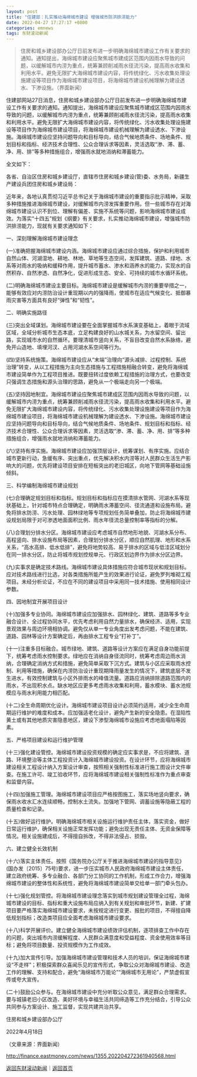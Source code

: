 ```yaml
---
layout: post
title: "住建部：扎实推动海绵城市建设 增强城市防洪排涝能力"
date: 2022-04-27 17:27:17 +0800
categories: emnews
tags: 东财滚动新闻
---
```

> 住房和城乡建设部办公厅日前发布进一步明确海绵城市建设工作有关要求的通知。通知提出，海绵城市建设应聚焦城市建成区范围内因雨水导致的问题，以缓解城市内涝为重点，统筹兼顾削减雨水径流污染，提高雨水收集和利用水平。避免无限扩大海绵城市建设内容，将传统绿化、污水收集处理设施建设等项目作为海绵城市建设项目，将海绵城市建设机械理解为建设透水、下渗设施。（界面新闻）

<p>住建部网站27日消息，住房和城乡建设部办公厅日前发布进一步明确海绵城市建设工作有关要求的通知。通知提出，海绵城市建设应聚焦城市建成区范围内因雨水导致的问题，以缓解城市内涝为重点，统筹兼顾削减雨水径流污染，提高雨水收集和利用水平。避免无限扩大海绵城市建设内容，将传统绿化、污水收集处理设施建设等项目作为海绵城市建设项目，将海绵城市<span web="1" href="http://quote.eastmoney.com/unify/r/1.600984" class="em_stock_key_common" data-code="1,600984">建设机械</span>理解为建设透水、下渗设施。海绵城市建设应坚持问题导向和目标导向，结合气候地质条件、场地条件、规划目标和指标、经济技术合理性、公众合理诉求等因素，灵活选取“渗、滞、蓄、净、用、排”等多种措施组合，增强雨水就地消纳和滞蓄能力。</p>
 <p>全文如下：</p>
 <p>各省、自治区住房和城乡建设厅，直辖市住房和城乡建设(管)委、水务局，新疆生产建设兵团住房和城乡建设局：</p>
 <p>近年来，各地认真贯彻习近平总书记关于海绵城市建设的重要指示批示精神，采取多种措施推进海绵城市建设，对缓解城市内涝发挥重要作用。但一些城市存在对海绵城市建设认识不到位、理解有偏差、实施不系统等问题，影响海绵城市建设成效。为落实“十四五”规划《纲要》有关要求，扎实推动海绵城市建设，增强城市防洪排涝能力，现就有关要求通知如下：</p>
 <p>一、深刻理解海绵城市建设理念</p>
 <p>(一)准确把握海绵城市建设内涵。海绵城市建设应通过综合措施，保护和利用城市自然山体、河湖湿地、耕地、林地、草地等生态空间，发挥建筑、道路、绿地、水系等对雨水的吸纳和缓释作用，提升城市蓄水、渗水和涵养水的能力，实现水的自然积存、自然渗透、自然净化，促进形成生态、安全、可持续的城市水循环系统。</p>
 <p>(二)明确海绵城市建设主要目标。海绵城市建设是缓解城市内涝的重要举措之一，能够有效应对内涝防治设计重现期以内的强降雨，使城市在适应气候变化、抵御暴雨灾害等方面具有良好“弹性”和“韧性”。</p>
 <p>二、明确实施路径</p>
 <p>(三)突出全域谋划。海绵城市建设要在全面掌握城市水系演变基础上，着眼于流域区域，全域分析城市生态本底，立足构建良好的山水城关系，为水留空间、留出路，实现城市水的自然循环。要理清城市竖向关系，不盲目改变自然水系脉络，避免开山造地、填埋河汊、占用河湖水系空间等行为。</p>
 <p>(四)坚持系统施策。海绵城市建设应从“末端”治理向“源头减排、过程控制、系统治理”转变，从以工程措施为主向生态措施与工程措施相融合转变，避免将海绵城市建设简单作为工程项目推进。既要扭转过度依赖工程措施的治理方式，也要改变只强调生态措施和源头治理的思路，避免从一个极端走向另一个极端。</p>
 <p>(五)坚持因地制宜。海绵城市建设应聚焦城市建成区范围内因雨水导致的问题，以缓解城市内涝为重点，统筹兼顾削减雨水径流污染，提高雨水收集和利用水平。避免无限扩大海绵城市建设内容，将传统绿化、污水收集处理设施建设等项目作为海绵城市建设项目，将海绵城市<span web="1" href="http://quote.eastmoney.com/unify/r/1.600984" class="em_stock_key_common" data-code="1,600984">建设机械</span>理解为建设透水、下渗设施。海绵城市建设应坚持问题导向和目标导向，结合气候地质条件、场地条件、规划目标和指标、经济技术合理性、公众合理诉求等因素，灵活选取“渗、滞、蓄、净、用、排”等多种措施组合，增强雨水就地消纳和滞蓄能力。</p>
 <p>(六)坚持有序实施。海绵城市建设应加强顶层设计，统筹谋划、有序实施。应结合城市更新行动，急缓有序、突出重点，优先解决积水内涝等对人民群众生活生产影响大的问题，优先将建设项目安排在短板突出的老旧城区，向地下管网等基础设施倾斜。</p>
 <p>三、科学编制海绵城市建设规划</p>
 <p>(七)合理确定规划目标和指标。规划目标和指标应在摸清排水管网、河湖水系等现状基础上，针对城市特点合理确定，明确雨水滞蓄空间、径流通道和设施布局。避免将排水防涝、污水处理、园林绿地等专项规划任务简单叠加，防止将海绵城市建设规划局限于对可渗透地面面积比例、雨水年径流总量控制率等指标的分解。</p>
 <p>(八)合理划分排水分区。海绵城市建设应考虑城市自然地形地貌、河湖水系分布、高程竖向、排水设施布局等因素，合理划分排水分区，顺应自然肌理、地形和水系关系，“高水高排、低水低排”，避免将地势较高、易于排水的区域与低洼区域划分在同一排水分区，防止将城市规划控规单元、行政区划边界作为排水分区边界。</p>
 <p>(九)实事求是确定技术路线。海绵城市建设具体措施应符合城市现状和规划目标。应对技术路线进行比选，对各类措施所能产生的效果进行论证，避免罗列堆砌工程项目。未经分析论证，不应在不同的建设项目中采用同一技术措施、使用相同设计参数。</p>
 <p>四、因地制宜开展项目设计</p>
 <p>(十)加强多专业协同。海绵城市建设应加强排水、园林绿化、建筑、道路等多专业融合设计、全过程协同水平，优先考虑利用自然力量排水，确保经济、适用，实现景观效果与周边环境相协调。避免仅从单一专业角度出发考虑问题，不能在建筑、道路、园林等设计方案确定后，再由排水工程专业“打补丁”。</p>
 <p>(十一)注重多目标融合。城市绿地、建筑、道路等设计方案应在满足自身功能前提下，统筹考虑雨水控制要求。绿地应在消纳自身径流同时，统筹考虑周边雨水消纳，合理确定消纳方式和措施，避免简单采取下沉方式。建筑与小区应采取雨水控制、利用等措施，确保在内涝防治设计重现期降雨量发生的情况下，建筑底层不发生进水，有效控制建筑与小区外排雨水的峰值流量。道路应消纳排除道路范围内的雨水，不出现积水点。缺水地区应更多考虑雨水收集和利用，蓄水模块、蓄水池规模应与雨水利用能力相匹配。</p>
 <p>(十二)全生命周期优化设计。海绵城市建设项目设计必须简约适用，减少全生命周期运行维护的难度和成本。应加强适老化设计，避免产生新的安全隐患。在湿陷性黄土或有其他地质灾害隐患地区，建设下渗型海绵城市设施应考虑地面塌陷等因素。</p>
 <p>五、严格项目建设和运行维护管理</p>
 <p>(十三)强化建设管控。海绵城市建设投资规模的确定应实事求是，不应将建筑、道路、环境整治等主体工程投资计入海绵城市建设投资。在设计环节，应将海绵城市建设相关工程设计纳入方案设计审查，按照相关强制性标准进行施工图设计文件审查。在施工许可、竣工验收环节，应将海绵城市建设相关强制性标准作为重点审查和监督内容。</p>
 <p>(十四)加强施工管理。海绵城市建设项目应严格按图施工，落实场地竖向要求，确保雨水收水汇水连续顺畅，控制水土流失。加强地下管网、调蓄设施等隐蔽工程的质量检查和记录。</p>
 <p>(十五)做好运行维护。明确海绵城市相关设施运行维护责任主体，落实资金，做好日常运行维护，确保相关设施正常发挥功能；避免出现无责任主体、无资金保障等情况。相关设施建成后，不得擅自拆改，不得非法侵占、损毁。</p>
 <p>六、建立健全长效机制</p>
 <p>(十六)落实主体责任。按照《国务院办公厅关于推进海绵城市建设的指导意见》(国办发〔2015〕75号)要求，进一步压实城市人民政府海绵城市建设主体责任，建立政府统筹、多专业融合、各部门分工协同的工作机制，形成工作合力，增强海绵城市建设的整体性和系统性，避免将海绵城市建设简单交给单一部门牵头包办。</p>
 <p>(十七)强化规划管控。将海绵城市建设理念落实到城市规划建设管理全过程，海绵城市建设的目标、指标和重大设施布局应纳入到有关规划和审批环节，新建、扩建项目要严格落实海绵城市建设要求，未按规定进行变更、报批的项目，不得擅自降低规划指标；改造类项目应全面考虑海绵城市建设要求。</p>
 <p>(十八)科学开展评价。建立健全海绵城市建设绩效评估机制，逐项排查工作中存在的问题，突出城市内涝缓解程度、人民群众满意度和受益程度、资金使用效率等目标；避免将项目数量、投资规模作为工作成效。</p>
 <p>(十九)加大宣传引导。加强海绵城市建设管理和技术人员的培训，保证海绵城市建设“不走样”；积极探索群众喜闻乐见的宣传形式，争取公众对海绵城市建设、改造工作的理解、支持和配合，避免“海绵城市万能论”“海绵城市无用论”，严禁虚假宣传或夸大宣传。</p>
 <p>(二十)鼓励公众参与。在海绵城市建设中充分听取公众意见，满足群众合理需求。要与城镇老旧小区改造、美好环境与幸福生活共同缔造等工作充分结合，引导公众共同参与方案设计、施工监督，实现共建共治共享。</p>
 <p>住房和城乡建设部办公厅 </p>
 <p>2022年4月18日</p><p class="em_media">（文章来源：界面新闻）</p>

<http://finance.eastmoney.com/news/1355,202204272361940568.html>

[返回东财滚动新闻](//finews.withounder.com/emnews/)｜[返回首页](//finews.withounder.com/)